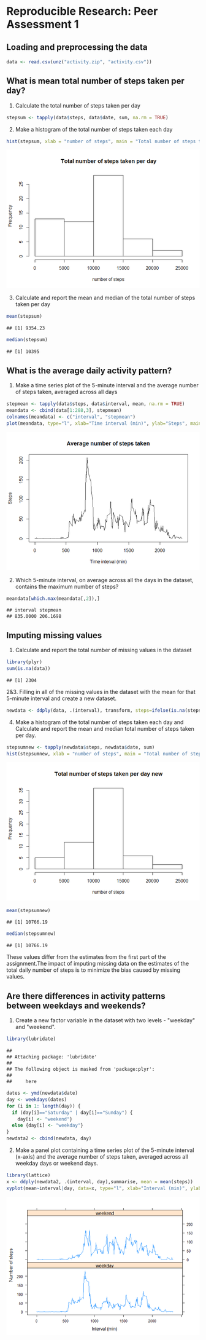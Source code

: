 # Reproducible Research: Peer Assessment 1


## Loading and preprocessing the data


```r
data <- read.csv(unz("activity.zip", "activity.csv"))
```

## What is mean total number of steps taken per day?

1. Calculate the total number of steps taken per day


```r
stepsum <- tapply(data$steps, data$date, sum, na.rm = TRUE)
```

2. Make a histogram of the total number of steps taken each day


```r
hist(stepsum, xlab = "number of steps", main = "Total number of steps taken per day")
```

![](PA1_template_files/figure-html/unnamed-chunk-3-1.png) 

3. Calculate and report the mean and median of the total number of steps taken per day


```r
mean(stepsum)
```

```
## [1] 9354.23
```

```r
median(stepsum)
```

```
## [1] 10395
```

## What is the average daily activity pattern?

1. Make a time series plot of the 5-minute interval and the average number of steps taken, averaged across all days


```r
stepmean <- tapply(data$steps, data$interval, mean, na.rm = TRUE)
meandata <- cbind(data[1:288,3], stepmean)
colnames(meandata) <- c("interval", "stepmean") 
plot(meandata, type="l", xlab="Time interval (min)", ylab="Steps", main="Average number of steps taken")
```

![](PA1_template_files/figure-html/unnamed-chunk-5-1.png) 

2. Which 5-minute interval, on average across all the days in the dataset, contains the maximum number of steps?


```r
meandata[which.max(meandata[,2]),]
```

```
## interval stepmean 
## 835.0000 206.1698
```

## Imputing missing values

1. Calculate and report the total number of missing values in the dataset 


```r
library(plyr)
sum(is.na(data))
```

```
## [1] 2304
```

2&3. Filling in all of the missing values in the dataset with the mean for that 5-minute interval and create a new dataset.


```r
newdata <- ddply(data, .(interval), transform, steps=ifelse(is.na(steps), mean(steps, na.rm=TRUE), steps))
```

4. Make a histogram of the total number of steps taken each day and Calculate and report the mean and median total number of steps taken per day.


```r
stepsumnew <- tapply(newdata$steps, newdata$date, sum)
hist(stepsumnew, xlab = "number of steps", main = "Total number of steps taken per day new")
```

![](PA1_template_files/figure-html/unnamed-chunk-9-1.png) 

```r
mean(stepsumnew)
```

```
## [1] 10766.19
```

```r
median(stepsumnew)
```

```
## [1] 10766.19
```

These values differ from the estimates from the first part of the assignment.The impact of imputing missing data on the estimates of the total daily number of steps is to minimize the bias caused by missing values.

## Are there differences in activity patterns between weekdays and weekends?

1. Create a new factor variable in the dataset with two levels - "weekday" and "weekend".


```r
library(lubridate)
```

```
## 
## Attaching package: 'lubridate'
## 
## The following object is masked from 'package:plyr':
## 
##     here
```

```r
dates <- ymd(newdata$date)
day <- weekdays(dates)
for (i in 1: length(day)) {
  if (day[i]=="Saturday" | day[i]=="Sunday") {
    day[i] <- "weekend"} 
  else {day[i] <- "weekday"}
}
newdata2 <- cbind(newdata, day)
```

2. Make a panel plot containing a time series plot of the 5-minute interval (x-axis) and the average number of steps taken, averaged across all weekday days or weekend days.


```r
library(lattice)
x <- ddply(newdata2, .(interval, day),summarise, mean = mean(steps))
xyplot(mean~interval|day, data=x, type="l", xlab="Interval (min)", ylab="Number of steps", layout=c(1,2))
```

![](PA1_template_files/figure-html/unnamed-chunk-11-1.png) 
